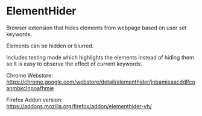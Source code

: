 # ElementHider
Browser extension that hides elements from webpage based on user set keywords.

Elements can be hidden or blurred.

Includes testing mode which highlights the elements instead of hiding them so it is easy to observe the effect of current keywords.

Chrome Webstore: https://chrome.google.com/webstore/detail/elementhider/jnbamieaacddlfcoanmbkclnpoafhmie

Firefox Addon version: https://addons.mozilla.org/firefox/addon/elementhider-vh/
